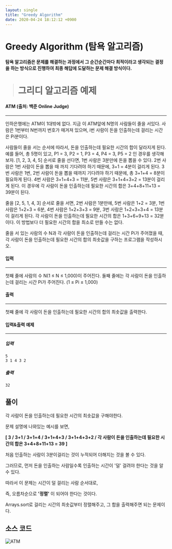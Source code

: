 ```yaml
---
layout: single
title: "Greedy Algorithm"
date: 2020-04-24 18:12:12 +0900
---
```




# Greedy Algorithm (탐욕 알고리즘)

####  탐욕 알고리즘은 문제를 해결하는 과정에서 그 순간순간마다 최적이라고 생각되는 결정을 하는 방식으로 진행하여 최종 해답에 도달하는 문제 해결 방식이다.



> # 그리디 알고리즘 예제



#### ATM (출처: 백준 Online Judge)

----

인하은행에는 ATM이 1대밖에 없다. 지금 이 ATM앞에 N명의 사람들이 줄을 서있다. 사람은 1번부터 N번까지 번호가 매겨져 있으며, i번 사람이 돈을 인출하는데 걸리는 시간은 Pi분이다.

사람들이 줄을 서는 순서에 따라서, 돈을 인출하는데 필요한 시간의 합이 달라지게 된다. 예를 들어, 총 5명이 있고, P1 = 3, P2 = 1, P3 = 4, P4 = 3, P5 = 2 인 경우를 생각해보자. [1, 2, 3, 4, 5] 순서로 줄을 선다면, 1번 사람은 3분만에 돈을 뽑을 수 있다. 2번 사람은 1번 사람이 돈을 뽑을 때 까지 기다려야 하기 때문에, 3+1 = 4분이 걸리게 된다. 3번 사람은 1번, 2번 사람이 돈을 뽑을 때까지 기다려야 하기 때문에, 총 3+1+4 = 8분이 필요하게 된다. 4번 사람은 3+1+4+3 = 11분, 5번 사람은 3+1+4+3+2 = 13분이 걸리게 된다. 이 경우에 각 사람이 돈을 인출하는데 필요한 시간의 합은 3+4+8+11+13 = 39분이 된다.

줄을 [2, 5, 1, 4, 3] 순서로 줄을 서면, 2번 사람은 1분만에, 5번 사람은 1+2 = 3분, 1번 사람은 1+2+3 = 6분, 4번 사람은 1+2+3+3 = 9분, 3번 사람은 1+2+3+3+4 = 13분이 걸리게 된다. 각 사람이 돈을 인출하는데 필요한 시간의 합은 1+3+6+9+13 = 32분이다. 이 방법보다 더 필요한 시간의 합을 최소로 만들 수는 없다.

줄을 서 있는 사람의 수 N과 각 사람이 돈을 인출하는데 걸리는 시간 Pi가 주어졌을 때, 각 사람이 돈을 인출하는데 필요한 시간의 합의 최솟값을 구하는 프로그램을 작성하시오.



#### 입력

----

첫째 줄에 사람의 수 N(1 ≤ N ≤ 1,000)이 주어진다. 둘째 줄에는 각 사람이 돈을 인출하는데 걸리는 시간 Pi가 주어진다. (1 ≤ Pi ≤ 1,000)

#### 출력

---

첫째 줄에 각 사람이 돈을 인출하는데 필요한 시간의 합의 최솟값을 출력한다.



#### 입력&출력 예제

----

##### 입력

```
5
3 1 4 3 2
```

##### 출력

```
32
```



## 풀이

각 사람이 돈을 인출하는데 필요한 시간의 최솟값을 구해야한다.

문제 설명에 나와있는 예시를 보면,

__[ 3 / 3+1 / 3+1+4 / 3+1+4+3 / 3+1+4+3+2 / 각 사람이 돈을 인출하는데 필요한 시간의 합은 3+4+8+11+13 = 39 ]__

처음 인출하는 사람이 3분이걸리는 것이 누적되어 더해지는 것을 볼 수 있다.

그러므로, 먼저 돈을 인출하는 사람일수록 인출하는 시간이 '덜' 걸려야 한다는 것을 알 수 있다.

따라서 이 문제는 시간이 덜 걸리는 사람 순서대로,

 즉, 오름차순으로 __'정렬'__ 이 되어야 한다는 것이다.

Arrays.sort로 걸리는 시간의 최솟값부터 정렬해주고, 그 합을 출력해주면 되는 문제이다.



## 소스 코드

![ATM](https://postfiles.pstatic.net/MjAyMDA0MjRfMTI5/MDAxNTg3NzM0MDUxMzgy.4BV1P4u6KjGCoFD2HUynOIcGB34YyeHnPGzqEQmM_3sg.GZj2Gfc5Cf8ycJCRDYshkTXPN8mnbhWx0hE-6HuF6wUg.PNG.tkdwls466/ATM.png?type=w773)